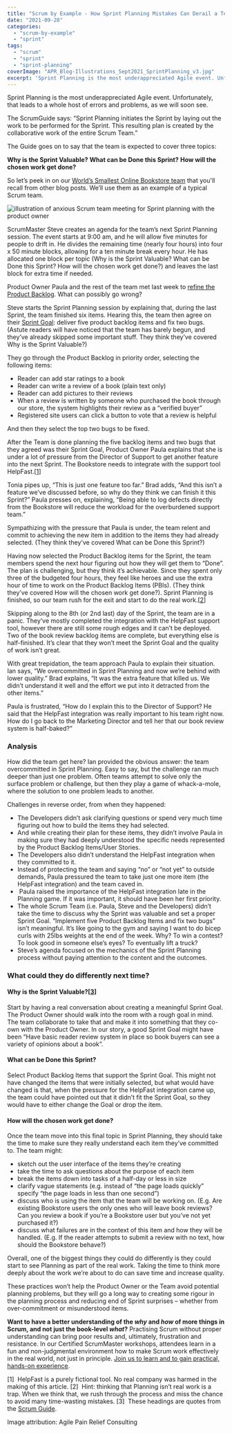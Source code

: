 ```yaml
---
title: "Scrum by Example - How Sprint Planning Mistakes Can Derail a Team"
date: "2021-09-28"
categories: 
  - "scrum-by-example"
  - "sprint"
tags: 
  - "scrum"
  - "sprint"
  - "sprint-planning"
coverImage: "APR_Blog-Illustrations_Sept2021_SprintPlanning_v3.jpg"
excerpt: 'Sprint Planning is the most underappreciated Agile event. Unfortunately, that leads to a'
---
```


Sprint Planning is the most underappreciated Agile event. Unfortunately, that leads to a whole host of errors and problems, as we will soon see.

The ScrumGuide says: “Sprint Planning initiates the Sprint by laying out the work to be performed for the Sprint. This resulting plan is created by the collaborative work of the entire Scrum Team.”

The Guide goes on to say that the team is expected to cover three topics:

**Why is the Sprint Valuable?** **What can be Done this Sprint?** **How will the chosen work get done?**

So let’s peek in on our [World’s Smallest Online Bookstore team](/blog/scrum-by-example.html) that you'll recall from other blog posts. We’ll use them as an example of a typical Scrum team.

![illustration of anxious Scrum team meeting for Sprint planning with the product owner](src/content/blog/how-sprint-planning-mistakes-can-derail-a-team/images/APR_Blog-Illustrations_Sept2021_SprintPlanning_v3-1024x607.jpg)

ScrumMaster Steve creates an agenda for the team’s next Sprint Planning session. The event starts at 9:00 am, and he will allow five minutes for people to drift in. He divides the remaining time (nearly four hours) into four x 50 minute blocks, allowing for a ten minute break every hour. He has allocated one block per topic (Why is the Sprint Valuable? What can be Done this Sprint? How will the chosen work get done?) and leaves the last block for extra time if needed.

Product Owner Paula and the rest of the team met last week to [refine the Product Backlog](/blog/deal-with-bad-scrum-user-stories-as-a-scrummaster.html). What can possibly go wrong?

Steve starts the Sprint Planning session by explaining that, during the last Sprint, the team finished six items. Hearing this, the team then agree on their [Sprint Goal](/blog/sprint-goals-provide-purpose.html): deliver five product backlog items and fix two bugs. (Astute readers will have noticed that the team has barely begun, and they’ve already skipped some important stuff. They think they’ve covered Why is the Sprint Valuable?)

They go through the Product Backlog in priority order, selecting the following items:

- Reader can add star ratings to a book
- Reader can write a review of a book (plain text only)
- Reader can add pictures to their reviews
- When a review is written by someone who purchased the book through our store, the system highlights their review as a “verified buyer”
- Registered site users can click a button to vote that a review is helpful

And then they select the top two bugs to be fixed.

After the Team is done planning the five backlog items and two bugs that they agreed was their Sprint Goal, Product Owner Paula explains that she is under a lot of pressure from the Director of Support to get another feature into the next Sprint. The Bookstore needs to integrate with the support tool HelpFast.\[[1](#footnotes)\]

Tonia pipes up, “This is just one feature too far.” Brad adds, “And this isn’t a feature we’ve discussed before, so why do they think we can finish it this Sprint?” Paula presses on, explaining, “Being able to log defects directly from the Bookstore will reduce the workload for the overburdened support team.”

Sympathizing with the pressure that Paula is under, the team relent and commit to achieving the new item in addition to the items they had already selected. (They think they’ve covered What can be Done this Sprint?)

Having now selected the Product Backlog items for the Sprint, the team members spend the next hour figuring out how they will get them to “Done”. The plan is challenging, but they think it’s achievable. Since they spent only three of the budgeted four hours, they feel like heroes and use the extra hour of time to work on the Product Backlog Items (PBIs). (They think they’ve covered How will the chosen work get done?). Sprint Planning is finished, so our team rush for the exit and start to do the real work.\[[2](#footnotes)\]

Skipping along to the 8th (or 2nd last) day of the Sprint, the team are in a panic. They’ve mostly completed the integration with the HelpFast support tool, however there are still some rough edges and it can’t be deployed. Two of the book review backlog items are complete, but everything else is half-finished. It’s clear that they won’t meet the Sprint Goal and the quality of work isn’t great.

With great trepidation, the team approach Paula to explain their situation. Ian says, “We overcommitted in Sprint Planning and now we’re behind with lower quality.” Brad explains, “It was the extra feature that killed us. We didn’t understand it well and the effort we put into it detracted from the other items.”

Paula is frustrated, “How do I explain this to the Director of Support? He said that the HelpFast integration was really important to his team right now. How do I go back to the Marketing Director and tell her that our book review system is half-baked?”

### Analysis

How did the team get here? Ian provided the obvious answer: the team overcommitted in Sprint Planning. Easy to say, but the challenge ran much deeper than just one problem. Often teams attempt to solve only the surface problem or challenge, but then they play a game of whack-a-mole, where the solution to one problem leads to another.

Challenges in reverse order, from when they happened:

- The Developers didn’t ask clarifying questions or spend very much time figuring out how to build the items they had selected.
- And while creating their plan for these items, they didn’t involve Paula in making sure they had deeply understood the specific needs represented by the Product Backlog Items/User Stories.
- The Developers also didn’t understand the HelpFast integration when they committed to it.
- Instead of protecting the team and saying “no” or “not yet” to outside demands, Paula pressured the team to take just one more item (the HelpFast integration) and the team caved in.
-  Paula raised the importance of the HelpFast integration late in the Planning game. If it was important, it should have been her first priority.
- The whole Scrum Team (i.e. Paula, Steve and the Developers) didn’t take the time to discuss why the Sprint was valuable and set a proper Sprint Goal. “Implement five Product Backlog Items and fix two bugs” isn’t meaningful. It’s like going to the gym and saying I want to do bicep curls with 25lbs weights at the end of the week. Why? To win a contest? To look good in someone else’s eyes? To eventually lift a truck?
- Steve’s agenda focused on the mechanics of the Sprint Planning process without paying attention to the content and the outcomes.

### What could they do differently next time?

#### Why is the Sprint Valuable?\[[3](#footnotes)\]

Start by having a real conversation about creating a meaningful Sprint Goal. The Product Owner should walk into the room with a rough goal in mind. The team collaborate to take that and make it into something that they co-own with the Product Owner. In our story, a good Sprint Goal might have been “Have basic reader review system in place so book buyers can see a variety of opinions about a book”.

#### What can be Done this Sprint?

Select Product Backlog Items that support the Sprint Goal. This might not have changed the items that were initially selected, but what would have changed is that, when the pressure for the HelpFast integration came up, the team could have pointed out that it didn’t fit the Sprint Goal, so they would have to either change the Goal or drop the item.

#### How will the chosen work get done?

Once the team move into this final topic in Sprint Planning, they should take the time to make sure they really understand each item they’ve committed to. The team might:

- sketch out the user interface of the items they’re creating
- take the time to ask questions about the purpose of each item
- break the items down into tasks of a half-day or less in size
- clarify vague statements (e.g. instead of “the page loads quickly” specify “the page loads in less than one second”)
- discuss who is using the item that the team will be working on. (E.g. Are existing Bookstore users the only ones who will leave book reviews? Can you review a book if you’re a Bookstore user but you’ve not yet purchased it?)
- discuss what failures are in the context of this item and how they will be handled. (E.g. If the reader attempts to submit a review with no text, how should the Bookstore behave?)

Overall, one of the biggest things they could do differently is they could start to see Planning as part of the real work. Taking the time to think more deeply about the work we’re about to do can save time and increase quality.

These practices won’t help the Product Owner or the Team avoid potential planning problems, but they will go a long way to creating some rigour in the planning process and reducing end of Sprint surprises – whether from over-commitment or misunderstood items.

**Want to have a better understanding of the _why_ and _how_ of more things in Scrum, and not just the book-level _what_?** Practising Scrum without proper understanding can bring poor results and, ultimately, frustration and resistance. In our Certified ScrumMaster workshops, attendees learn in a fun and non-judgmental environment how to make Scrum work effectively in the real world, not just in principle. [Join us to learn and to gain practical, hands-on experience](/certified-scrummaster-csm-training).

\[1\]  HelpFast is a purely fictional tool. No real company was harmed in the making of this article. \[2\]  Hint: thinking that Planning isn’t real work is a trap. When we think that, we rush through the process and miss the chance to avoid many time-wasting mistakes. \[3\]  These headings are quotes from the [Scrum Guide](https://scrumguides.org/).

Image attribution: Agile Pain Relief Consulting
